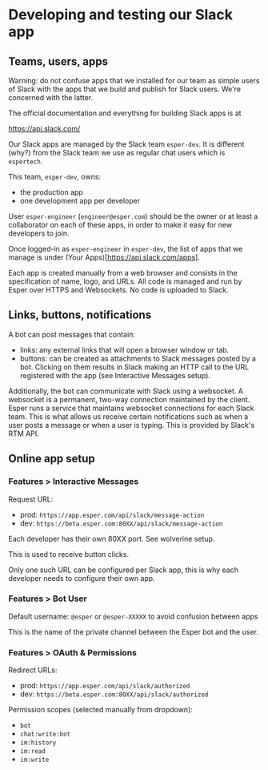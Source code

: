Developing and testing our Slack app
====================================

Teams, users, apps
------------------

Warning: do not confuse apps that we installed for our team as simple
users of Slack with the apps that we build and publish for Slack
users. We're concerned with the latter.

The official documentation and everything for building Slack apps is at

  https://api.slack.com/

Our Slack apps are managed by the Slack team `esper-dev`.
It is different (why?) from the Slack team we use as regular chat
users which is `espertech`.

This team, `esper-dev`, owns:
* the production app
* one development app per developer

User `esper-engineer` (`engineer@esper.com`) should be the owner
or at least a collaborator on each of these apps, in order to
make it easy for new developers to join.

Once logged-in as `esper-engineer` in `esper-dev`, the list of apps
that we manage is under (Your Apps)[https://api.slack.com/apps].

Each app is created manually from a web browser and consists in the
specification of name, logo, and URLs. All code is managed and run by
Esper over HTTPS and Websockets. No code is uploaded to Slack.

Links, buttons, notifications
-----------------------------

A bot can post messages that contain:

* links: any external links that will open a browser window or tab.
* buttons: can be created as attachments to Slack messages posted by a
  bot. Clicking on them results in Slack making an HTTP call to the
  URL registered with the app (see Interactive Messages setup).

Additionally, the bot can communicate with Slack using a websocket.
A websocket is a permanent, two-way connection maintained by the
client. Esper runs a service that maintains websocket connections for
each Slack team. This is what allows us receive certain notifications
such as when a user posts a message or when a user is typing. This is
provided by Slack's RTM API.

Online app setup
----------------

### Features > Interactive Messages

Request URL:
* prod: `https://app.esper.com/api/slack/message-action`
* dev: `https://beta.esper.com:80XX/api/slack/message-action`

Each developer has their own 80XX port. See wolverine setup.

This is used to receive button clicks.

Only one such URL can be configured per Slack app, this is why each
developer needs to configure their own app.

### Features > Bot User

Default username: `@esper` or `@esper-XXXXX` to avoid confusion between apps

This is the name of the private channel between the Esper bot and the
user.

### Features > OAuth & Permissions

Redirect URLs:

  * prod: `https://app.esper.com/api/slack/authorized`
  * dev: `https://beta.esper.com:80XX/api/slack/authorized`

Permission scopes (selected manually from dropdown):

  * `bot`
  * `chat:write:bot`
  * `im:history`
  * `im:read`
  * `im:write`

